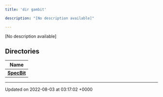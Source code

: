 ```yaml
---
title: 'dir gambit'

description: "[No description available]"

---
```







[No description available]

## Directories

| Name           |
| -------------- |
| **[SpecBit](/documentation/code/colliderbit_development/files/dir_6865c7f35052b24e2a97335b465981e3/#dir-specbit)**  |






-------------------------------

Updated on 2022-08-03 at 03:17:02 +0000
